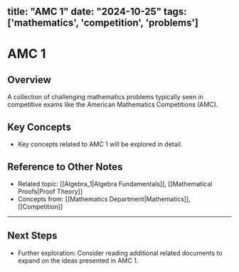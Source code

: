 title: "AMC 1"
date: "2024-10-25"
tags: ['mathematics', 'competition', 'problems']
---

# AMC 1

## Overview

A collection of challenging mathematics problems typically seen in competitive exams like the American Mathematics Competitions (AMC).

## Key Concepts

- Key concepts related to AMC 1 will be explored in detail.
  
## Reference to Other Notes

- Related topic: [[Algebra_1|Algebra Fundamentals]], [[Mathematical Proofs|Proof Theory]]
- Concepts from: [[Mathematics Department|Mathematics]], [[Competition]]
---

## Next Steps

- Further exploration: Consider reading additional related documents to expand on the ideas presented in AMC 1.